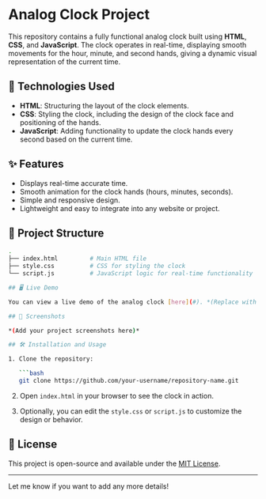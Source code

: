 # Analog Clock Project

This repository contains a fully functional analog clock built using **HTML**, **CSS**, and **JavaScript**. The clock operates in real-time, displaying smooth movements for the hour, minute, and second hands, giving a dynamic visual representation of the current time.

## 🔧 Technologies Used

- **HTML**: Structuring the layout of the clock elements.
- **CSS**: Styling the clock, including the design of the clock face and positioning of the hands.
- **JavaScript**: Adding functionality to update the clock hands every second based on the current time.

## ✨ Features

- Displays real-time accurate time.
- Smooth animation for the clock hands (hours, minutes, seconds).
- Simple and responsive design.
- Lightweight and easy to integrate into any website or project.

## 📂 Project Structure

```bash
.
├── index.html         # Main HTML file
├── style.css          # CSS for styling the clock
└── script.js          # JavaScript logic for real-time functionality

## 🖥️ Live Demo

You can view a live demo of the analog clock [here](#). *(Replace with the actual link to your GitHub Pages or live demo)*

## 📸 Screenshots

*(Add your project screenshots here)*

## 🛠️ Installation and Usage

1. Clone the repository:

   ```bash
   git clone https://github.com/your-username/repository-name.git
   ```

2. Open `index.html` in your browser to see the clock in action.

3. Optionally, you can edit the `style.css` or `script.js` to customize the design or behavior.

## 📜 License

This project is open-source and available under the [MIT License](LICENSE).

---

Let me know if you want to add any more details!
